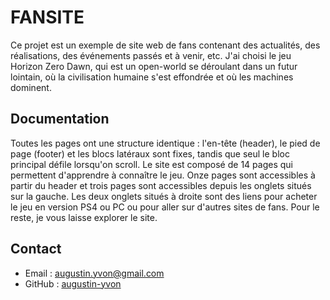 # FANSITE

Ce projet est un exemple de site web de fans contenant des actualités, des réalisations, des événements passés et à venir, etc. J'ai choisi le jeu Horizon Zero Dawn, qui est un open-world se déroulant dans un futur lointain, où la civilisation humaine s'est effondrée et où les machines dominent.

## Documentation

Toutes les pages ont une structure identique : l'en-tête (header), le pied de page (footer) et les blocs latéraux sont fixes, tandis que seul le bloc principal défile lorsqu'on scroll. Le site est composé de 14 pages qui permettent d'apprendre à connaître le jeu. Onze pages sont accessibles à partir du header et trois pages sont accessibles depuis les onglets situés sur la gauche. Les deux onglets situés à droite sont des liens pour acheter le jeu en version PS4 ou PC ou pour aller sur d'autres sites de fans. Pour le reste, je vous laisse explorer le site.

## Contact
- Email : augustin.yvon@gmail.com
- GitHub : [augustin-yvon](https://github.com/augustin-yvon)
